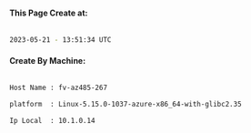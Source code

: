 
   
#### This Page Create at:

```bash

2023-05-21 - 13:51:34 UTC

```

#### Create By Machine:

```bash

Host Name : fv-az485-267

platform  : Linux-5.15.0-1037-azure-x86_64-with-glibc2.35

Ip Local  : 10.1.0.14

```

